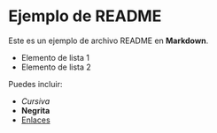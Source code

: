 # Ejemplo de README

Este es un ejemplo de archivo README en **Markdown**.
- Elemento de lista 1
- Elemento de lista 2

Puedes incluir:
  * _Cursiva_
  * **Negrita**
  * [Enlaces](https://www.ejemplo.com)
